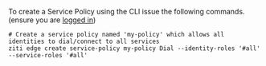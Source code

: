 To create a Service Policy using the CLI issue the following commands. (ensure you are [logged in](../../../cli-snippets/login.md))

    # Create a service policy named 'my-policy' which allows all identities to dial/connect to all services 
    ziti edge create service-policy my-policy Dial --identity-roles '#all' --service-roles '#all'
